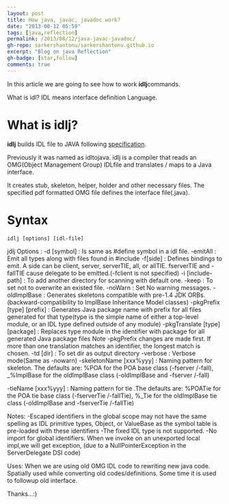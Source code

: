 ```yaml
---
layout: post
title: How java, javac, javadoc work?
date: "2013-08-12 05:59"
tags: [java,reflection]
permalink: /2013/08/12/java-javac-javadoc/
gh-repo: sarkershantonu/sarkershantonu.github.io
excerpt: "Blog on java Reflection"
gh-badge: [star,follow]
comments: true
---
```

In this article we are going to see how to work **idlj**commands.

What is idl?
IDL means interface definition Language.

# What is idlj?
**idlj** builds IDL file to JAVA following [specification](https://docs.oracle.com/javase/7/docs/technotes/guides/idl/mapping/jidlMapping.html). 

Previously it was named as idltojava. idlj is a compiler that reads an OMG(Object Management Group) IDLfile and translates / maps to a Java interface. 

It creates stub, skeleton, helper, holder and other necessary files. The specified pdf formatted OMG  file defines the interface file(.java).

# Syntax

    idlj [options] [idl-file]
    

jdlj Options : 
-d [symbol] : Is same as #define symbol in a idl file. 
-emitAll : Emit all types along with files found in #include 
-f[side] : Defines bindings to emit. A side can be client, server, serverTIE, all, or allTIE. fserverTIE and -fallTIE cause delegate to be emitted.(-fclient is not specified)
-i [include-path] : To add another directory for scanning with default one. 
-keep : To set not to overwrite an existed file.
-noWarn : Set No warning messages.
-oldImplBase : Generates skeletons compatible with pre-1.4 JDK ORBs.(backward-compatibility to  ImplBase Inheritance Model classes)
-pkgPrefix [type] [prefix] : Generates Java package name with prefix for all files generated for that type(type is the simple name of either a top-level module, or an IDL type defined outside of any module)
-pkgTranslate [type] [package] : Replaces type module in the identifier with package for all generated Java package files
Note -pkgPrefix changes are made first. If more than one translation matches an identifier, the longest match is chosen.
-td [dir] : To set dir as output directory 
-verbose : Verbose mode(Same as -nowarn)
-skeletonName [xxx%yyy] : Naming pattern for skeleton. The defaults are: %POA for the POA base class (-fserver /-fall), _%ImplBase for the oldImplBase class (-oldImplBase and -fserver /-fall)

-tieName [xxx%yyy] : Naming pattern for tie .The defaults are: %POATie for the POA tie base class (-fserverTie /-fallTie), %_Tie for the oldImplBase tie class (-oldImplBase and -fserverTie /-fallTie)

Notes:
-Escaped identifiers in the global scope may not have the same spelling as IDL primitive types, Object, or ValueBase as the symbol table is pre-loaded with these identifiers
-The fixed IDL type is not supported.
-No import for global identifiers. When we invoke on an unexported local impl,we will get exception, (due to a NullPointerException in the ServerDelegate DSI code)

Uses: When we are using old OMG IDL code to rewriting new java code. Spatially used while converting old codes/definitions. Some time it is used to followup old interface. 

Thanks...:)    